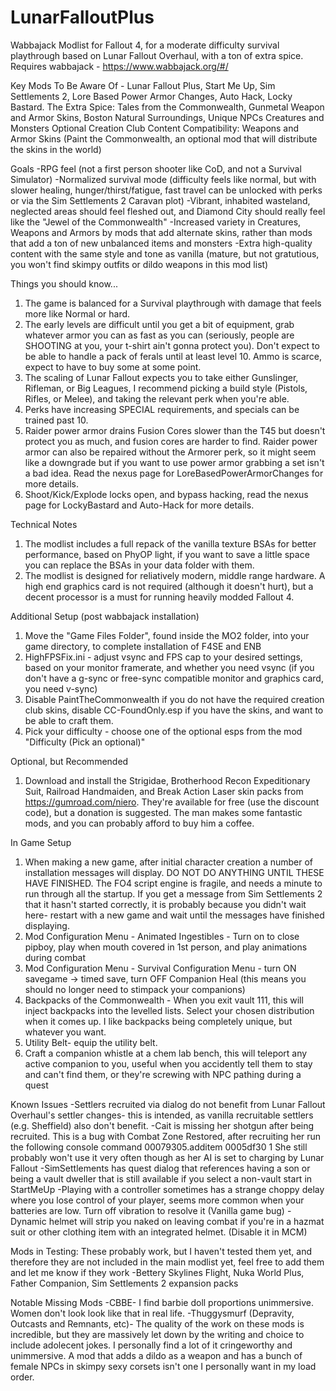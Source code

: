 # LunarFalloutPlus
Wabbajack Modlist for Fallout 4, for a moderate difficulty survival playthrough based on Lunar Fallout Overhaul, with a ton of extra spice.
Requires wabbajack - https://www.wabbajack.org/#/

Key Mods To Be Aware Of - Lunar Fallout Plus, Start Me Up, Sim Settlements 2, Lore Based Power Armor Changes, Auto Hack, Locky Bastard.
The Extra Spice: Tales from the Commonwealth, Gunmetal Weapon and Armor Skins, Boston Natural Surroundings, Unique NPCs Creatures and Monsters
Optional Creation Club Content Compatibility: Weapons and Armor Skins (Paint the Commonwealth, an optional mod that will distribute the skins in the world)

Goals
-RPG feel (not a first person shooter like CoD, and not a Survival Simulator)
-Normalized survival mode (difficulty feels like normal, but with slower healing, hunger/thirst/fatigue, fast travel can be unlocked with perks or via the Sim Settlements 2 Caravan plot)
-Vibrant, inhabited wasteland, neglected areas should feel fleshed out, and Diamond City should really feel like the "Jewel of the Commonwealth"
-Increased variety in Creatures, Weapons and Armors by mods that add alternate skins, rather than mods that add a ton of new unbalanced items and monsters
-Extra high-quality content with the same style and tone as vanilla (mature, but not gratutious, you won't find skimpy outfits or dildo weapons in this mod list)

Things you should know...
1) The game is balanced for a Survival playthrough with damage that feels more like Normal or hard.
2) The early levels are difficult until you get a bit of equipment, grab whatever armor you can as fast as you can (seriously, people are SHOOTING at you, your t-shirt ain't gonna protect you). Don't expect to be able to handle a pack of ferals until at least level 10. Ammo is scarce, expect to have to buy some at some point.
3) The scaling of Lunar Fallout expects you to take either Gunslinger, Rifleman, or Big Leagues, I recommend picking a build style (Pistols, Rifles, or Melee), and taking the relevant perk when you're able.
4) Perks have increasing SPECIAL requirements, and specials can be trained past 10.
5) Raider power armor drains Fusion Cores slower than the T45 but doesn't protect you as much, and fusion cores are harder to find. Raider power armor can also be repaired without the Armorer perk, so it might seem like a downgrade but if you want to use power armor grabbing a set isn't a bad idea. Read the nexus page for LoreBasedPowerArmorChanges for more details.
6) Shoot/Kick/Explode locks open, and bypass hacking, read the nexus page for LockyBastard and Auto-Hack for more details.

Technical Notes
1) The modlist includes a full repack of the vanilla texture BSAs for better performance, based on PhyOP light, if you want to save a little space you can replace the BSAs in your data folder with them.
2) The modlist is designed for reliatively modern, middle range hardware. A high end graphics card is not required (although it doesn't hurt), but a decent processor is a must for running heavily modded Fallout 4.

Additional Setup (post wabbajack installation)
1) Move the "Game Files Folder", found inside the MO2 folder, into your game directory, to complete installation of F4SE and ENB
2) HighFPSFix.ini - adjust vsync and FPS cap to your desired settings, based on your monitor framerate, and whether you need vsync (if you don't have a g-sync or free-sync compatible monitor and graphics card, you need v-sync)
3) Disable PaintTheCommonwealth if you do not have the required creation club skins, disable CC-FoundOnly.esp if you have the skins, and want to be able to craft them.
4) Pick your difficulty - choose one of the optional esps from the mod "Difficulty (Pick an optional)"

Optional, but Recommended
1) Download and install the Strigidae, Brotherhood Recon Expeditionary Suit, Railroad Handmaiden, and Break Action Laser skin packs from https://gumroad.com/niero. They're available for free (use the discount code), but a donation is suggested. The man makes 
some fantastic mods, and you can probably afford to buy him a coffee.

In Game Setup
1) When making a new game, after initial character creation a number of installation messages will display. DO NOT DO ANYTHING UNTIL THESE HAVE FINISHED. The FO4 script engine is fragile, and needs a minute to run through all the startup. If you get a message from Sim Settlements 2 that it hasn't started correctly, it is probably because you didn't wait here- restart with a new game and wait until the messages have finished displaying.
2) Mod Configuration Menu - Animated Ingestibles - Turn on to close pipboy, play when mouth covered in 1st person, and play animations during combat
3) Mod Configuration Menu - Survival Configuration Menu - turn ON savegame -> timed save, turn OFF Companion Heal (this means you should no longer need to stimpack your companions)
4) Backpacks of the Commonwealth - When you exit vault 111, this will inject backpacks into the levelled lists. Select your chosen distribution when it comes up. I like backpacks being completely unique, but whatever you want.
5) Utility Belt- equip the utility belt.
6) Craft a companion whistle at a chem lab bench, this will teleport any active companion to you, useful when you accidently tell them to stay and can't find them, or they're screwing with NPC pathing during a quest


Known Issues
-Settlers recruited via dialog do not benefit from Lunar Fallout Overhaul's settler changes- this is intended, as vanilla recruitable settlers (e.g. Sheffield) also don't benefit.
-Cait is missing her shotgun after being recruited. This is a bug with Combat Zone Restored, after recruiting her run the following console command
00079305.additem 0005df30 1
She still probably won't use it very often though as her AI is set to charging by Lunar Fallout
-SimSettlements has quest dialog that references having a son or being a vault dweller that is still available if you select a non-vault start in StartMeUp
-Playing with a controller sometimes has a strange choppy delay where you lose control of your player, seems more common when your batteries are low. Turn off vibration to resolve it (Vanilla game bug)
-Dynamic helmet will strip you naked on leaving combat if you're in a hazmat suit or other clothing item with an integrated helmet. (Disable it in MCM)

Mods in Testing: These probably work, but I haven't tested them yet, and therefore they are not included in the main modlist yet, feel free to add them and let me know if they work
-Bettery Skylines Flight, Nuka World Plus, Father Companion, Sim Settlements 2 expansion packs

Notable Missing Mods
-CBBE- I find barbie doll proportions unimmersive. Women don't look look like that in real life.
-Thuggysmurf (Depravity, Outcasts and Remnants, etc)- The quality of the work on these mods is incredible, but they are massively let down by the writing and choice to include adolecent jokes. I personally find a lot of it cringeworthy and unimmersive. A mod that adds a dildo as a weapon and has a bunch of female NPCs in skimpy sexy corsets isn't one I personally want in my load order.